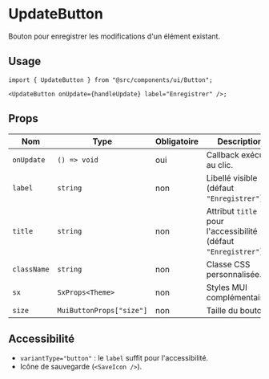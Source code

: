 # UpdateButton

Bouton pour enregistrer les modifications d'un élément existant.

## Usage

```tsx
import { UpdateButton } from "@src/components/ui/Button";

<UpdateButton onUpdate={handleUpdate} label="Enregistrer" />;
```

## Props

| Nom         | Type                     | Obligatoire | Description                                                     |
| ----------- | ------------------------ | ----------- | --------------------------------------------------------------- |
| `onUpdate`  | `() => void`             | oui         | Callback exécuté au clic.                                       |
| `label`     | `string`                 | non         | Libellé visible (défaut `"Enregistrer"`).                       |
| `title`     | `string`                 | non         | Attribut `title` pour l'accessibilité (défaut `"Enregistrer"`). |
| `className` | `string`                 | non         | Classe CSS personnalisée.                                       |
| `sx`        | `SxProps<Theme>`         | non         | Styles MUI complémentaires.                                     |
| `size`      | `MuiButtonProps["size"]` | non         | Taille du bouton.                                               |

## Accessibilité

- `variantType="button"` : le `label` suffit pour l'accessibilité.
- Icône de sauvegarde (`<SaveIcon />`).
